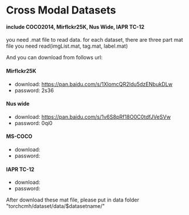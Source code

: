 # Cross Modal Datasets

#### include COCO2014, Mirflckr25K, Nus Wide, IAPR TC-12

you need .mat file to read data. for each dataset, there are three part mat file you need read(imgList.mat, tag.mat, label.mat)

And you can download from follows url:

#### Mirflckr25K
- download: https://pan.baidu.com/s/1XlomcQR2ldu5dzENbukDLw
- password: 2s36

#### Nus wide
- download: https://pan.baidu.com/s/1v6S8pRf18O0C0tdfJVeSVw
- password: 0qi0

#### MS-COCO
- download: 
- password: 

#### IAPR TC-12
- download: 
- password: 

After download these mat file, please put in data folder "torchcmh/dataset/data/$datasetname/"